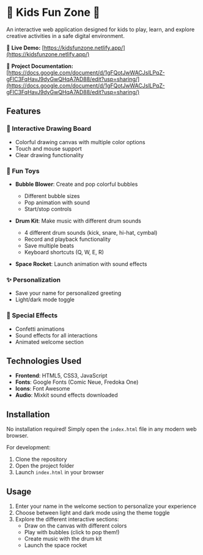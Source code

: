 # 🌈 Kids Fun Zone 🎉

An interactive web application designed for kids to play, learn, and explore creative activities in a safe digital environment.

🔗 **Live Demo:** [https://kidsfunzone.netlify.app/](https://kidsfunzone.netlify.app/)

🔗 **Project Documentation:** [https://docs.google.com/document/d/1gFQotJwWACJslLPqZ-gFlC3FqHavJ9dyGwQHqA7AD88/edit?usp=sharing/](https://docs.google.com/document/d/1gFQotJwWACJslLPqZ-gFlC3FqHavJ9dyGwQHqA7AD88/edit?usp=sharing/)

## Features

### 🎨 Interactive Drawing Board
- Colorful drawing canvas with multiple color options
- Touch and mouse support
- Clear drawing functionality

### 🛝 Fun Toys
- **Bubble Blower**: Create and pop colorful bubbles
  - Different bubble sizes
  - Pop animation with sound
  - Start/stop controls

- **Drum Kit**: Make music with different drum sounds
  - 4 different drum sounds (kick, snare, hi-hat, cymbal)
  - Record and playback functionality
  - Save multiple beats
  - Keyboard shortcuts (Q, W, E, R)

- **Space Rocket**: Launch animation with sound effects

### ✨ Personalization
- Save your name for personalized greeting
- Light/dark mode toggle

### 🎉 Special Effects
- Confetti animations
- Sound effects for all interactions
- Animated welcome section

## Technologies Used

- **Frontend**: HTML5, CSS3, JavaScript
- **Fonts**: Google Fonts (Comic Neue, Fredoka One)
- **Icons**: Font Awesome
- **Audio**: Mixkit sound effects downloaded

## Installation

No installation required! Simply open the `index.html` file in any modern web browser.

For development:
1. Clone the repository
2. Open the project folder
3. Launch `index.html` in your browser

## Usage

1. Enter your name in the welcome section to personalize your experience
2. Choose between light and dark mode using the theme toggle
3. Explore the different interactive sections:
   - Draw on the canvas with different colors
   - Play with bubbles (click to pop them!)
   - Create music with the drum kit
   - Launch the space rocket